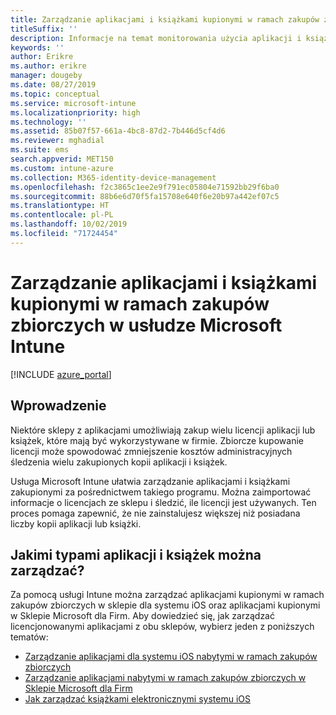 ```yaml
---
title: Zarządzanie aplikacjami i książkami kupionymi w ramach zakupów zbiorczych w usłudze Microsoft Intune
titleSuffix: ''
description: Informacje na temat monitorowania użycia aplikacji i książek kupionych w ramach zakupów zbiorczych w sklepach oraz zarządzania nimi przy użyciu usługi Microsoft Intune.
keywords: ''
author: Erikre
ms.author: erikre
manager: dougeby
ms.date: 08/27/2019
ms.topic: conceptual
ms.service: microsoft-intune
ms.localizationpriority: high
ms.technology: ''
ms.assetid: 85b07f57-661a-4bc8-87d2-7b446d5cf4d6
ms.reviewer: mghadial
ms.suite: ems
search.appverid: MET150
ms.custom: intune-azure
ms.collection: M365-identity-device-management
ms.openlocfilehash: f2c3865c1ee2e9f791ec05804e71592bb29f6ba0
ms.sourcegitcommit: 88b6e6d70f5fa15708e640f6e20b97a442ef07c5
ms.translationtype: HT
ms.contentlocale: pl-PL
ms.lasthandoff: 10/02/2019
ms.locfileid: "71724454"
---
```

# <a name="manage-volume-purchased-apps-and-books-with-microsoft-intune"></a>Zarządzanie aplikacjami i książkami kupionymi w ramach zakupów zbiorczych w usłudze Microsoft Intune

[!INCLUDE [azure_portal](../includes/azure_portal.md)]

## <a name="introduction"></a>Wprowadzenie

Niektóre sklepy z aplikacjami umożliwiają zakup wielu licencji aplikacji lub książek, które mają być wykorzystywane w firmie. Zbiorcze kupowanie licencji może spowodować zmniejszenie kosztów administracyjnych śledzenia wielu zakupionych kopii aplikacji i książek.

Usługa Microsoft Intune ułatwia zarządzanie aplikacjami i książkami zakupionymi za pośrednictwem takiego programu. Można zaimportować informacje o licencjach ze sklepu i śledzić, ile licencji jest używanych. Ten proces pomaga zapewnić, że nie zainstalujesz większej niż posiadana liczby kopii aplikacji lub książki.

## <a name="which-types-of-apps-and-books-can-you-manage"></a>Jakimi typami aplikacji i książek można zarządzać?

Za pomocą usługi Intune można zarządzać aplikacjami kupionymi w ramach zakupów zbiorczych w sklepie dla systemu iOS oraz aplikacjami kupionymi w Sklepie Microsoft dla Firm. Aby dowiedzieć się, jak zarządzać licencjonowanymi aplikacjami z obu sklepów, wybierz jeden z poniższych tematów:

- [Zarządzanie aplikacjami dla systemu iOS nabytymi w ramach zakupów zbiorczych](vpp-apps-ios.md)
- [Zarządzanie aplikacjami nabytymi w ramach zakupów zbiorczych w Sklepie Microsoft dla Firm](windows-store-for-business.md)
- [Jak zarządzać książkami elektronicznymi systemu iOS](vpp-ebooks-ios.md)
